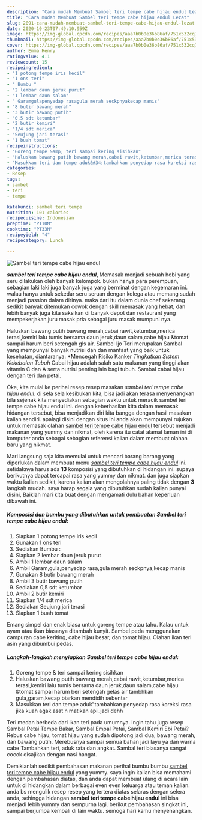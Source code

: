 ```yaml
---
description: "Cara mudah Membuat Sambel teri tempe cabe hijau endul Lezat"
title: "Cara mudah Membuat Sambel teri tempe cabe hijau endul Lezat"
slug: 2091-cara-mudah-membuat-sambel-teri-tempe-cabe-hijau-endul-lezat
date: 2020-10-23T07:49:10.959Z
image: https://img-global.cpcdn.com/recipes/aaa7b0b0e36b86af/751x532cq70/sambel-teri-tempe-cabe-hijau-endul-foto-resep-utama.jpg
thumbnail: https://img-global.cpcdn.com/recipes/aaa7b0b0e36b86af/751x532cq70/sambel-teri-tempe-cabe-hijau-endul-foto-resep-utama.jpg
cover: https://img-global.cpcdn.com/recipes/aaa7b0b0e36b86af/751x532cq70/sambel-teri-tempe-cabe-hijau-endul-foto-resep-utama.jpg
author: Emma Henry
ratingvalue: 4.1
reviewcount: 15
recipeingredient:
- "1 potong tempe iris kecil"
- "1 ons teri"
- " Bumbu "
- "2 lembar daun jeruk purut"
- "1 lembar daun salam"
- " Garamgulapenyedap rasagula merah seckpnyakecap manis"
- "8 butir bawang merah"
- "3 butir bawang putih"
- "0,5 sdt ketumbar"
- "2 butir kemiri"
- "1/4 sdt merica"
- "Seujung jari terasi"
- "1 buah tomat"
recipeinstructions:
- "Goreng tempe &amp; teri sampai kering sisihkan"
- "Haluskan bawang putih bawang merah,cabai rawit,ketumbar,merica terasi,kemiri lalu tumis bersama daun jeruk,daun salam,cabe hijau &amp;tomat sampai harum beri setengah gelas air tambhkan gula,garam,kecap biarkan mendidih sebentar"
- "Masukkan teri dan tempe aduk&#34;tambahkan penyedap rasa koreksi rasa jika kuah agak asat n matikan api..jadi dehh"
categories:
- Resep
tags:
- sambel
- teri
- tempe

katakunci: sambel teri tempe 
nutrition: 101 calories
recipecuisine: Indonesian
preptime: "PT10M"
cooktime: "PT33M"
recipeyield: "4"
recipecategory: Lunch

---
```



![Sambel teri tempe cabe hijau endul](https://img-global.cpcdn.com/recipes/aaa7b0b0e36b86af/751x532cq70/sambel-teri-tempe-cabe-hijau-endul-foto-resep-utama.jpg)

<b><i>sambel teri tempe cabe hijau endul</i></b>, Memasak menjadi sebuah hobi yang seru dilakukan oleh banyak kelompok. bukan hanya para perempuan, sebagian laki laki juga banyak juga yang berminat dengan kegemaran ini. walau hanya untuk sekedar seru seruan dengan kolega atau memang sudah menjadi passion dalam dirinya. maka dari itu dalam dunia chef sekarang sedikit banyak ditemukan cowok dengan skill memasak yang hebat, dan lebih banyak juga kita saksikan di banyak depot dan restaurant yang mempekerjakan juru masak pria sebagai juru masak mumpuni nya.

Haluskan bawang putih bawang merah,cabai rawit,ketumbar,merica terasi,kemiri lalu tumis bersama daun jeruk,daun salam,cabe hijau &amp;tomat sampai harum beri setengah gls air. Sambel Ijo Teri merupakan Sambal yang mempunyai banyak nutrisi dan dan manfaat yang baik untuk kesehatan, diantaranya: *Mencegah Risiko Kanker *Tingkatkan Sistem Kekebalan Tubuh* Cabai hijau adalah salah satu makanan yang tinggi akan vitamin C dan A serta nutrisi penting lain bagi tubuh. Sambal cabai hijau dengan teri dan petai.

Oke, kita mulai ke perihal resep resep masakan <i>sambel teri tempe cabe hijau endul</i>. di sela sela kesibukan kita, bisa jadi akan terasa menyenangkan bila sejenak kita menyediakan sebagian waktu untuk meracik sambel teri tempe cabe hijau endul ini. dengan keberhasilan kita dalam memasak hidangan tersebut, bisa menjadikan diri kita bangga dengan hasil masakan kalian sendiri. apalagi disini dengan situs ini anda akan mempunyai rujukan untuk memasak olahan <u>sambel teri tempe cabe hijau endul</u> tersebut menjadi makanan yang yummy dan nikmat, oleh karena itu catat alamat laman ini di komputer anda sebagai sebagian referensi kalian dalam membuat olahan baru yang nikmat.


Mari langsung saja kita memulai untuk mencari barang barang yang diperlukan dalam membuat menu <u><i>sambel teri tempe cabe hijau endul</i></u> ini. setidaknya harus ada <b>13</b> komposisi yang dibutuhkan di hidangan ini. supaya berikutnya dapat tercapai rasa yang yummy dan nikmat. dan juga siapkan waktu kalian sedikit, karena kalian akan mengolahnya paling tidak dengan <b>3</b> langkah mudah. saya harap segala yang dibutuhkan sudah kalian punyai disini, Baiklah mari kita buat dengan mengamati dulu bahan keperluan dibawah ini.

<!--inarticleads1-->

##### Komposisi dan bumbu yang dibutuhkan untuk pembuatan Sambel teri tempe cabe hijau endul:

1. Siapkan 1 potong tempe iris kecil
1. Gunakan 1 ons teri
1. Sediakan  Bumbu :
1. Siapkan 2 lembar daun jeruk purut
1. Ambil 1 lembar daun salam
1. Ambil  Garam,gula,penyedap rasa,gula merah seckpnya,kecap manis
1. Gunakan 8 butir bawang merah
1. Ambil 3 butir bawang putih
1. Sediakan 0,5 sdt ketumbar
1. Ambil 2 butir kemiri
1. Siapkan 1/4 sdt merica
1. Sediakan Seujung jari terasi
1. Siapkan 1 buah tomat


Emang simpel dan enak biasa untuk goreng tempe atau tahu. Kalau untuk ayam atau ikan biasanya ditambah kunyit. Sambel peda menggunakan campuran cabe keriting, cabe hijau besar, dan tomat hijau. Olahan ikan teri asin yang dibumbui pedas. 

<!--inarticleads2-->

##### Langkah-langkah menyiapkan Sambel teri tempe cabe hijau endul:

1. Goreng tempe &amp; teri sampai kering sisihkan
1. Haluskan bawang putih bawang merah,cabai rawit,ketumbar,merica terasi,kemiri lalu tumis bersama daun jeruk,daun salam,cabe hijau &amp;tomat sampai harum beri setengah gelas air tambhkan gula,garam,kecap biarkan mendidih sebentar
1. Masukkan teri dan tempe aduk&#34;tambahkan penyedap rasa koreksi rasa jika kuah agak asat n matikan api..jadi dehh


Teri medan berbeda dari ikan teri pada umumnya. Ingin tahu juga resep Sambal Petai Tempe Bakar, Sambal Empal Petai, Sambal Kemiri Ebi Petai? Rebus cabe hijau, tomat hijau yang sudah dipotong jadi dua, bawang merah, dan bawang putih. Merebusnya sampai semua bahan jadi layu ya dan warna cabe Tambahkan teri, aduk rata dan angkat. Sambal teri biasanya sangat cocok disajikan dengan nasi hangat. 

Demikianlah sedikit pembahasan makanan perihal bumbu bumbu <u>sambel teri tempe cabe hijau endul</u> yang yummy. saya ingin kalian bisa memahami dengan pembahasan diatas, dan anda dapat membuat ulang di acara lain untuk di hidangkan dalam berbagai even even keluarga atau teman kalian. anda bs mengulik resep resep yang tertera diatas selaras dengan selera anda, sehingga hidangan <b>sambel teri tempe cabe hijau endul</b> ini bisa menjadi lebih yummy dan sempurna lagi. berikut pembahasan singkat ini, sampai berjumpa kembali di lain waktu. semoga hari kamu menyenangkan.
